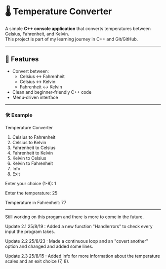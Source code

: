 # 🌡️ Temperature Converter

A simple **C++ console application** that converts temperatures between Celsius, Fahrenheit, and Kelvin.  
This project is part of my learning journey in C++ and Git/GitHub.

---

## 🚀 Features
- Convert between:
  - Celsius ↔ Fahrenheit
  - Celsius ↔ Kelvin
  - Fahrenheit ↔ Kelvin
- Clean and beginner-friendly C++ code
- Menu-driven interface

---

### 🛠️ Example
Temperature Converter
1. Celsius to Fahrenheit
2. Celsius to Kelvin
3. Fahrenheit to Celsius
4. Fahrenheit to Kelvin
5. Kelvin to Celsius
6. Kelvin to Fahrenheit
7. Info
8. Exit

Enter your choice (1-8): 1

Enter the temperature: 25

Temperature in Fahrenheit: 77

---

Still working on this progam and there is more to come in the future.

Update 2.1 25/8/19 : Added a new function "Handlerrors" to check every input the program takes.

Update 2.2 25/8/23 : Made a continuous loop and an "covert another" option and changed and added some lines.

Update 2.3 25/8/15 : Added info for more information about the temperature scales and an exit choice (7, 8).
